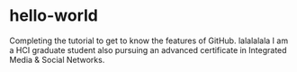 # hello-world
Completing the tutorial to get to know the features of GitHub.
lalalalala
I am a HCI graduate student also pursuing an advanced certificate in Integrated Media & Social Networks. 
